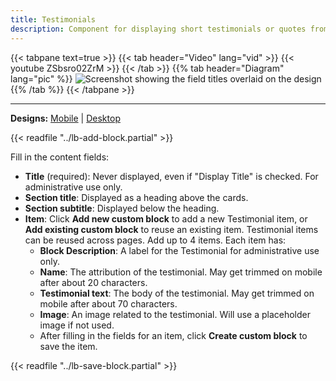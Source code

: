 ```yaml
---
title: Testimonials
description: Component for displaying short testimonials or quotes from Y members in an interactive carousel-style format.
---
```


{{< tabpane text=true >}}
{{< tab header="Video" lang="vid" >}}
{{< youtube ZSbsro02ZrM >}}
{{< /tab >}}
{{% tab header="Diagram" lang="pic" %}}
![Screenshot showing the field titles overlaid on the design](lb-testimonials-fields.png)
{{% /tab %}}
{{< /tabpane >}}

-----

**Designs:** [Mobile](<../../../../../../assets/img/designs/lb/Testimonials Mobile.png>) | [Desktop](<../../../../../../assets/img/designs/lb/Testimonials Desktop.png>)

{{< readfile "../lb-add-block.partial" >}}

Fill in the content fields:

- **Title** (required): Never displayed, even if "Display Title" is checked. For administrative use only.
- **Section title**: Displayed as a heading above the cards.
- **Section subtitle**: Displayed below the heading.
- **Item**: Click **Add new custom block** to add a new Testimonial item, or **Add existing custom block** to reuse an existing item. Testimonial items can be reused across pages. Add up to 4 items. Each item has:
  - **Block Description**: A label for the Testimonial for administrative use only.
  - **Name**: The attribution of the testimonial. May get trimmed on mobile after about 20 characters.
  - **Testimonial text**: The body of the testimonial. May get trimmed on mobile after about 70 characters.
  - **Image**: An image related to the testimonial. Will use a placeholder image if not used.
  - After filling in the fields for an item, click **Create custom block** to save the item.

{{< readfile "../lb-save-block.partial" >}}
